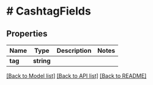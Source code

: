 # # CashtagFields

## Properties

Name | Type | Description | Notes
------------ | ------------- | ------------- | -------------
**tag** | **string** |  |

[[Back to Model list]](../../README.md#models) [[Back to API list]](../../README.md#endpoints) [[Back to README]](../../README.md)
